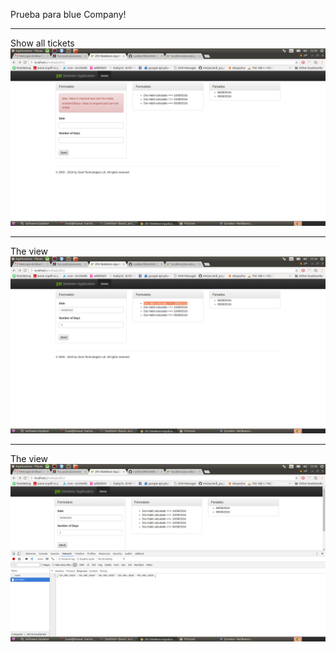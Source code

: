 Prueba para blue Company!


----------------------------------------------------------------------------
Show all tickets
![ScreenShot](https://raw.githubusercontent.com/fidodido/pruebabluecompany/master/docs/screenshot/1.png)

----------------------------------------------------------------------------
The view
![ScreenShot](https://raw.githubusercontent.com/fidodido/pruebabluecompany/master/docs/screenshot/2.png)

----------------------------------------------------------------------------
The view
![ScreenShot](https://raw.githubusercontent.com/fidodido/pruebabluecompany/master/docs/screenshot/3.png)